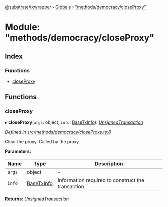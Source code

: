 [@substrate/txwrapper](../README.md) › [Globals](../globals.md) › ["methods/democracy/closeProxy"](_methods_democracy_closeproxy_.md)

# Module: "methods/democracy/closeProxy"

## Index

### Functions

* [closeProxy](_methods_democracy_closeproxy_.md#closeproxy)

## Functions

###  closeProxy

▸ **closeProxy**(`args`: object, `info`: [BaseTxInfo](../interfaces/_util_types_.basetxinfo.md)): *[UnsignedTransaction](../interfaces/_util_types_.unsignedtransaction.md)*

*Defined in [src/methods/democracy/closeProxy.ts:8](https://github.com/paritytech/txwrapper/blob/9438594/src/methods/democracy/closeProxy.ts#L8)*

Clear the proxy. Called by the proxy.

**Parameters:**

Name | Type | Description |
------ | ------ | ------ |
`args` | object | - |
`info` | [BaseTxInfo](../interfaces/_util_types_.basetxinfo.md) | Information required to construct the transaction.  |

**Returns:** *[UnsignedTransaction](../interfaces/_util_types_.unsignedtransaction.md)*
